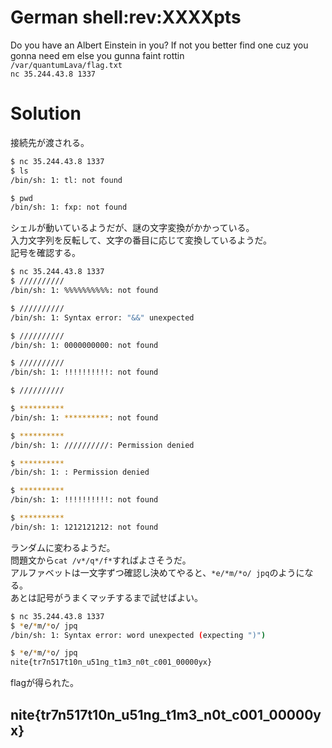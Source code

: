 # German shell:rev:XXXXpts
Do you have an Albert Einstein in you? If not you better find one cuz you gonna need em else you gunna faint rottin  
`/var/quantumLava/flag.txt`  
`nc 35.244.43.8 1337`  

# Solution
接続先が渡される。  
```bash
$ nc 35.244.43.8 1337
$ ls
/bin/sh: 1: tl: not found

$ pwd
/bin/sh: 1: fxp: not found
```
シェルが動いているようだが、謎の文字変換がかかっている。  
入力文字列を反転して、文字の番目に応じて変換しているようだ。  
記号を確認する。  
```bash
$ nc 35.244.43.8 1337
$ //////////
/bin/sh: 1: %%%%%%%%%%: not found

$ //////////
/bin/sh: 1: Syntax error: "&&" unexpected

$ //////////
/bin/sh: 1: 0000000000: not found

$ //////////
/bin/sh: 1: !!!!!!!!!!: not found

$ //////////

$ **********
/bin/sh: 1: **********: not found

$ **********
/bin/sh: 1: //////////: Permission denied

$ **********
/bin/sh: 1: : Permission denied

$ **********
/bin/sh: 1: !!!!!!!!!!: not found

$ **********
/bin/sh: 1: 1212121212: not found
```
ランダムに変わるようだ。  
問題文から`cat /v*/q*/f*`すればよさそうだ。  
アルファベットは一文字ずつ確認し決めてやると、`*e/*m/*o/ jpq`のようになる。  
あとは記号がうまくマッチするまで試せばよい。  
```bash
$ nc 35.244.43.8 1337
$ *e/*m/*o/ jpq
/bin/sh: 1: Syntax error: word unexpected (expecting ")")

$ *e/*m/*o/ jpq
nite{tr7n517t10n_u51ng_t1m3_n0t_c001_00000yx}
```
flagが得られた。  

## nite{tr7n517t10n_u51ng_t1m3_n0t_c001_00000yx}